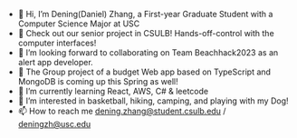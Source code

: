 - 👋 Hi, I’m Dening(Daniel) Zhang, a First-year Graduate Student with a Computer Science Major at USC
- 🌱 Check out our senior project in CSULB! Hands-off-control with the computer interfaces!
- 💞️ I’m looking forward to collaborating on Team Beachhack2023 as an alert app developer.
- 🌱 The Group project of a budget Web app based on TypeScript and MongoDB is coming up this Spring as well!
- 🌱 I’m currently learning React, AWS, C# & leetcode
- 👀 I’m interested in basketball, hiking, camping, and playing with my Dog!
- 📫 How to reach me dening.zhang@student.csulb.edu / deningzh@usc.edu

<!---
Turb003/Turb003 is a ✨ special ✨ repository because its `README.md` (this file) appears on your GitHub profile.
You can click the Preview link to take a look at your changes.
--->
